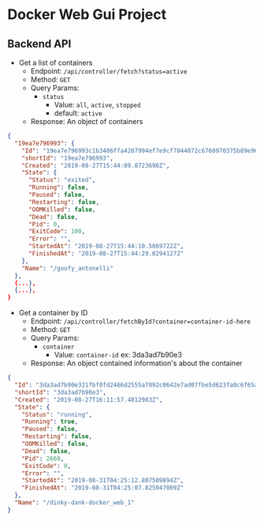 # Docker Web Gui Project

## Backend API

- Get a list of containers
  - Endpoint: `/api/controller/fetch?status=active`
  - Method: `GET`
  - Query Params: 
    - `status` 
      - Value: `all`, `active`, `stopped` 
      - default: `active`
  - Response: 
    An object of containers
```JSON
{
  "19ea7e796993": {
    "Id": "19ea7e796993c1b3486ffa4207994ef7e9cf7844072c6760970375b89e96d45c",
    "shortId": "19ea7e796993",
    "Created": "2019-08-27T15:44:09.8723696Z",
    "State": {
      "Status": "exited",
      "Running": false,
      "Paused": false,
      "Restarting": false,
      "OOMKilled": false,
      "Dead": false,
      "Pid": 0,
      "ExitCode": 100,
      "Error": "",
      "StartedAt": "2019-08-27T15:44:10.5869722Z",
      "FinishedAt": "2019-08-27T15:44:29.0294127Z"
    },
    "Name": "/goofy_antonelli"
  },
  {...},
  {...},
}
```

- Get a container by ID
  - Endpoint: `/api/controller/fetchById?container=container-id-here`
  - Method: `GET`
  - Query Params:
    - `container`
      - Value: `container-id` ex: 3da3ad7b90e3
  - Response: An object contained information's about the container
```JSON
{
  "Id": "3da3ad7b90e321fbf0fd2466d2555a7092c0642e7ad07fbe5d623fa0c6f65ada",
  "shortId": "3da3ad7b90e3",
  "Created": "2019-08-27T16:11:57.4812983Z",
  "State": {
    "Status": "running",
    "Running": true,
    "Paused": false,
    "Restarting": false,
    "OOMKilled": false,
    "Dead": false,
    "Pid": 2660,
    "ExitCode": 0,
    "Error": "",
    "StartedAt": "2019-08-31T04:25:12.807509894Z",
    "FinishedAt": "2019-08-31T04:25:07.825047009Z"
  },
  "Name": "/dinky-dank-docker_web_1"
}
```